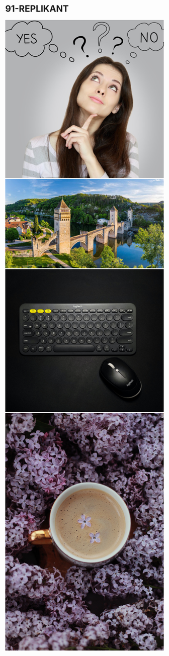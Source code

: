 # 91-REPLIKANT
![decision](https://github.com/totoro65/91-REPLIKANT/blob/main/decision.jpg?raw=true)
![bc74ec428e374941b8e7bd40aa82287c](https://github.com/totoro65/91-REPLIKANT/blob/main/bc74ec428e374941b8e7bd40aa82287c.jpg?raw=true)
![manik-roy-2nhLLwTDiCU-unsplash](https://github.com/totoro65/91-REPLIKANT/blob/main/manik-roy-2nhLLwTDiCU-unsplash.jpg?raw=true)
![pexels-ioana-motoc-4376212](https://github.com/totoro65/91-REPLIKANT/blob/main/pexels-ioana-motoc-4376212.jpg?raw=true)
